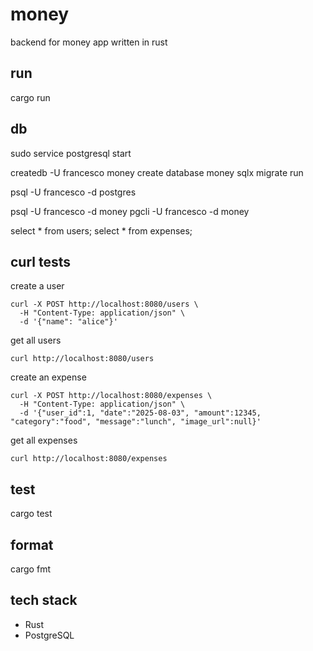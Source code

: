 # money

backend for money app written in rust

## run
cargo run

## db
sudo service postgresql start

createdb -U francesco money
create database money
sqlx migrate run

psql -U francesco -d postgres

psql -U francesco -d money
pgcli -U francesco -d money

select * from users;
select * from expenses;

## curl tests

create a user  
```
curl -X POST http://localhost:8080/users \
  -H "Content-Type: application/json" \
  -d '{"name": "alice"}'
```
get all users  
```
curl http://localhost:8080/users
```

create an expense  
```
curl -X POST http://localhost:8080/expenses \
  -H "Content-Type: application/json" \
  -d '{"user_id":1, "date":"2025-08-03", "amount":12345, "category":"food", "message":"lunch", "image_url":null}'
```

get all expenses  
```
curl http://localhost:8080/expenses
```

## test
cargo test

## format
cargo fmt

## tech stack

- Rust
- PostgreSQL

